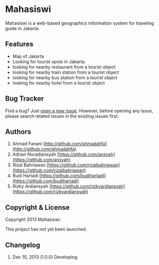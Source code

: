 # Mahasiswi

Mahasiswi is a web-based geographics information system for traveling guide in Jakarta. 

## Features

- Map of Jakarta
- Looking for tourist spots in Jakarta.
- looking for nearby restaurant from a tourist object
- looking for nearby train station from a tourist object
- looking for nearby bus station from a tourist object
- looking for nearby hotel from a tourist object

## Bug Tracker

Find a bug? Just [open a new issue](https://github.com/ahmadahfa/mahasiswi/issues). However, before opening any issue, please search related issues in the existing issues first.

## Authors

1. Ahmad Fanani [http://github.com/ahmadahfa](http://github.com/ahmadahfa)
2. Adrian Nuradiansyah [https://github.com/ansyah](https://github.com/ansyah)
3. Rizal Bahriawan [https://github.com/rizalbahriawan](https://github.com/rizalbahriawan)
4. Budi Hartadi [https://github.com/budihartadi](https://github.com/budihartadi)
5. Rizky Ardiansyah [https://github.com/rizkyardiansyah](https://github.com/rizkyardiansyah)

## Copyright & License

Copyright 2013 Mahasiswi.

This project has not yet been launched.

## Changelog

1. Dec 10, 2013 (1.0.0)
Developing

